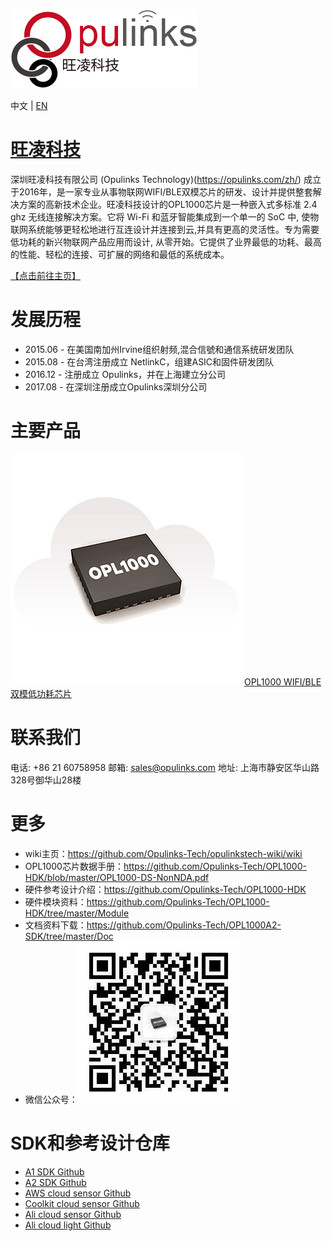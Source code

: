 ![avatar](opulinks_logo.png)

中文 | [EN](https://github.com/Opulinks-Tech/OpulinksTech-WIKI/README-EN)

# [旺凌科技](github.com/Opulinks-Tech/OpulinksTech-WIKI/wiki)

深圳旺凌科技有限公司 (Opulinks Technology)(https://opulinks.com/zh/) 成立于2016年，是一家专业从事物联网WIFI/BLE双模芯片的研发、设计并提供整套解决方案的高新技术企业。旺凌科技设计的OPL1000芯片是一种嵌入式多标准 2.4 ghz 无线连接解决方案。它将 Wi-Fi 和蓝牙智能集成到一个单一的 SoC 中, 使物联网系统能够更轻松地进行互连设计并连接到云,并具有更高的灵活性。专为需要低功耗的新兴物联网产品应用而设计, 从零开始。它提供了业界最低的功耗、最高的性能、轻松的连接、可扩展的网络和最低的系统成本。

[【点击前往主页】](https://github.com/Opulinks-Tech/OpulinksTech-WIKI/wiki)

# 发展历程

* 2015.06 - 在美国南加州Irvine组织射频,混合信號和通信系统研发团队
* 2015.08 - 在台湾注册成立 NetlinkC，组建ASIC和固件研发团队
* 2016.12 - 注册成立 Opulinks，并在上海建立分公司
* 2017.08 - 在深圳注册成立Opulinks深圳分公司

# 主要产品
![avatar](OPL1000_picture.png)
[OPL1000 WIFI/BLE双模低功耗芯片](https://opulinks.com/zh/products/)


# 联系我们
电话:  +86 21 60758958 
邮箱:  sales@opulinks.com 
地址: 上海市静安区华山路328号御华山28楼  

# 更多
* wiki主页：https://github.com/Opulinks-Tech/opulinkstech-wiki/wiki  
* OPL1000芯片数据手册：https://github.com/Opulinks-Tech/OPL1000-HDK/blob/master/OPL1000-DS-NonNDA.pdf 
* 硬件参考设计介绍：https://github.com/Opulinks-Tech/OPL1000-HDK
* 硬件模块资料：https://github.com/Opulinks-Tech/OPL1000-HDK/tree/master/Module
* 文档资料下载：https://github.com/Opulinks-Tech/OPL1000A2-SDK/tree/master/Doc 
* 微信公众号：![avatar](Opulinks_WeChatOfficialAccounts.jpg)  


# SDK和参考设计仓库
* [A1 SDK Github](https://github.com/Opulinks-Tech/OPL1000A1-SDK.git)
* [A2 SDK Github](https://github.com/Opulinks-Tech/OPL1000A2-SDK.git)
* [AWS cloud sensor Github](https://github.com/Opulinks-Tech/OPL1000A2-Sensor-Device-Reference-Code-Aws-Cloud-with-MQTT.git)
* [Coolkit cloud sensor Github](https://github.com/Opulinks-Tech/OPL1000A2-Sensor-Device-Reference-Code-Coolkit-Cloud-with-HTTPS.git)
* [Ali cloud sensor Github](https://github.com/Opulinks-Tech/OPL1000A2-Sensor-Device-Reference-Code-Ali-Cloud-with-MQTT.git)
* [Ali cloud light Github](https://github.com/Opulinks-Tech/OPL1000A2-Light-Control-Reference-Code-Ali-Cloud-with-MQTT.git)

